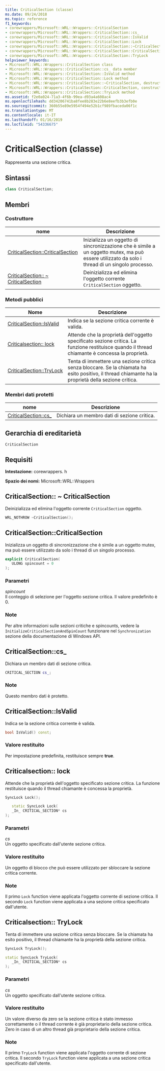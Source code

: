 ```yaml
---
title: CriticalSection (classe)
ms.date: 09/24/2018
ms.topic: reference
f1_keywords:
- corewrappers/Microsoft::WRL::Wrappers::CriticalSection
- corewrappers/Microsoft::WRL::Wrappers::CriticalSection::cs_
- corewrappers/Microsoft::WRL::Wrappers::CriticalSection::IsValid
- corewrappers/Microsoft::WRL::Wrappers::CriticalSection::Lock
- corewrappers/Microsoft::WRL::Wrappers::CriticalSection::~CriticalSection
- corewrappers/Microsoft::WRL::Wrappers::CriticalSection::CriticalSection
- corewrappers/Microsoft::WRL::Wrappers::CriticalSection::TryLock
helpviewer_keywords:
- Microsoft::WRL::Wrappers::CriticalSection class
- Microsoft::WRL::Wrappers::CriticalSection::cs_ data member
- Microsoft::WRL::Wrappers::CriticalSection::IsValid method
- Microsoft::WRL::Wrappers::CriticalSection::Lock method
- Microsoft::WRL::Wrappers::CriticalSection::~CriticalSection, destructor
- Microsoft::WRL::Wrappers::CriticalSection::CriticalSection, constructor
- Microsoft::WRL::Wrappers::CriticalSection::TryLock method
ms.assetid: f2e0a024-71a3-4f6b-99ea-d93a4a608ac4
ms.openlocfilehash: dd34206741ba8fee8b283e22b6e8eefb3b3efb0e
ms.sourcegitcommit: 360b55e89e5954f494e52b1cf989fbaceda06f1c
ms.translationtype: MT
ms.contentlocale: it-IT
ms.lasthandoff: 01/16/2019
ms.locfileid: "54336675"
---
```

# <a name="criticalsection-class"></a>CriticalSection (classe)

Rappresenta una sezione critica.

## <a name="syntax"></a>Sintassi

```cpp
class CriticalSection;
```

## <a name="members"></a>Membri

### <a name="constructor"></a>Costruttore

nome                                                        | Descrizione
----------------------------------------------------------- | --------------------------------------------------------------------------------------------------------------------------------
[CriticalSection::CriticalSection](#criticalsection)        | Inizializza un oggetto di sincronizzazione che è simile a un oggetto mutex, ma può essere utilizzato da solo i thread di un singolo processo.
[CriticalSection:: ~ CriticalSection](#tilde-criticalsection) | Deinizializza ed elimina l'oggetto corrente `CriticalSection` oggetto.

### <a name="public-methods"></a>Metodi pubblici

Nome                                 | Descrizione
------------------------------------ | ---------------------------------------------------------------------------------------------------------------------------------------------
[CriticalSection::IsValid](#isvalid) | Indica se la sezione critica corrente è valida.
[Criticalsection:: lock](#lock)       | Attende che la proprietà dell'oggetto specificato sezione critica. La funzione restituisce quando il thread chiamante è concessa la proprietà.
[CriticalSection::TryLock](#trylock) | Tenta di immettere una sezione critica senza bloccare. Se la chiamata ha esito positivo, il thread chiamante ha la proprietà della sezione critica.

### <a name="protected-data-members"></a>Membri dati protetti

nome                        | Descrizione
--------------------------- | ----------------------------------------
[CriticalSection::cs_](#cs) | Dichiara un membro dati di sezione critica.

## <a name="inheritance-hierarchy"></a>Gerarchia di ereditarietà

`CriticalSection`

## <a name="requirements"></a>Requisiti

**Intestazione:** corewrappers. h

**Spazio dei nomi:** Microsoft::WRL::Wrappers

## <a name="tilde-criticalsection"></a>CriticalSection:: ~ CriticalSection

Deinizializza ed elimina l'oggetto corrente `CriticalSection` oggetto.

```cpp
WRL_NOTHROW ~CriticalSection();
```

## <a name="criticalsection"></a>CriticalSection::CriticalSection

Inizializza un oggetto di sincronizzazione che è simile a un oggetto mutex, ma può essere utilizzato da solo i thread di un singolo processo.

```cpp
explicit CriticalSection(
   ULONG spincount = 0
);
```

### <a name="parameters"></a>Parametri

*spincount*<br/>
Il conteggio di selezione per l'oggetto sezione critica. Il valore predefinito è 0.

### <a name="remarks"></a>Note

Per altre informazioni sulle sezioni critiche e spincounts, vedere la `InitializeCriticalSectionAndSpinCount` funzionare nel `Synchronization` sezione della documentazione di Windows API.

## <a name="cs"></a>CriticalSection::cs_

Dichiara un membro dati di sezione critica.

```cpp
CRITICAL_SECTION cs_;
```

### <a name="remarks"></a>Note

Questo membro dati è protetto.

## <a name="isvalid"></a>CriticalSection::IsValid

Indica se la sezione critica corrente è valida.

```cpp
bool IsValid() const;
```

### <a name="return-value"></a>Valore restituito

Per impostazione predefinita, restituisce sempre **true**.

## <a name="lock"></a>Criticalsection:: lock

Attende che la proprietà dell'oggetto specificato sezione critica. La funzione restituisce quando il thread chiamante è concessa la proprietà.

```cpp
SyncLock Lock();

   static SyncLock Lock(
   _In_ CRITICAL_SECTION* cs
);
```

### <a name="parameters"></a>Parametri

*cs*<br/>
Un oggetto specificato dall'utente sezione critica.

### <a name="return-value"></a>Valore restituito

Un oggetto di blocco che può essere utilizzato per sbloccare la sezione critica corrente.

### <a name="remarks"></a>Note

Il primo `Lock` function viene applicata l'oggetto corrente di sezione critica. Il secondo `Lock` function viene applicata a una sezione critica specificato dall'utente.

## <a name="trylock"></a>Criticalsection:: TryLock

Tenta di immettere una sezione critica senza bloccare. Se la chiamata ha esito positivo, il thread chiamante ha la proprietà della sezione critica.

```cpp
SyncLock TryLock();

static SyncLock TryLock(
   _In_ CRITICAL_SECTION* cs
);
```

### <a name="parameters"></a>Parametri

*cs*<br/>
Un oggetto specificato dall'utente sezione critica.

### <a name="return-value"></a>Valore restituito

Un valore diverso da zero se la sezione critica è stato immesso correttamente o il thread corrente è già proprietario della sezione critica. Zero in caso di un altro thread già proprietario della sezione critica.

### <a name="remarks"></a>Note

Il primo `TryLock` function viene applicata l'oggetto corrente di sezione critica. Il secondo `TryLock` function viene applicata a una sezione critica specificato dall'utente.
